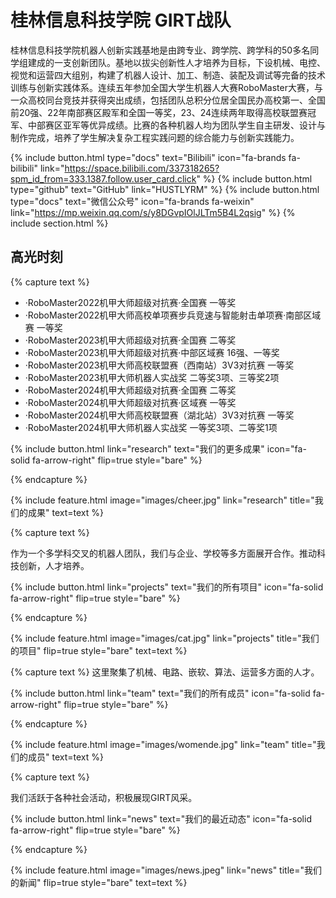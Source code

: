 ---
---

#  桂林信息科技学院 GIRT战队

桂林信息科技学院机器人创新实践基地是由跨专业、跨学院、跨学科的50多名同学组建成的一支创新团队。基地以拔尖创新性人才培养为目标，下设机械、电控、视觉和运营四大组别，构建了机器人设计、加工、制造、装配及调试等完备的技术训练与创新实践体系。连续五年参加全国大学生机器人大赛RoboMaster大赛，与一众高校同台竞技并获得突出成绩，包括团队总积分位居全国民办高校第一、全国前20强、22年南部赛区殿军和全国一等奖，23、24连续两年取得高校联盟赛冠军、中部赛区亚军等优异成绩。比赛的各种机器人均为团队学生自主研发、设计与制作完成，培养了学生解决复杂工程实践问题的综合能力与创新实践能力。

{%
  include button.html
  type="docs"
  text="Bilibili"
  icon="fa-brands fa-bilibili"
  link="https://space.bilibili.com/337318265?spm_id_from=333.1387.follow.user_card.click"
%}
{%
  include button.html
  type="github"
  text="GitHub"
  link="HUSTLYRM"
%}
{%
  include button.html
  type="docs"
  text="微信公众号"
  icon="fa-brands fa-weixin"
  link="https://mp.weixin.qq.com/s/y8DGvpIOlJLTm5B4L2qsig"
%}
{% include section.html %}

## 高光时刻

{% capture text %}

<ul>
  <li>·RoboMaster2022机甲大师超级对抗赛·全国赛 一等奖</li>
  <li>·RoboMaster2022机甲大师高校单项赛步兵竞速与智能射击单项赛·南部区域赛 一等奖</li>
  <li>·RoboMaster2023机甲大师超级对抗赛·全国赛 二等奖</li>
  <li>·RoboMaster2023机甲大师超级对抗赛·中部区域赛 16强、一等奖</li>
  <li>·RoboMaster2023机甲大师高校联盟赛（西南站）3V3对抗赛 一等奖</li>
  <li>·RoboMaster2023机甲大师机器人实战奖 二等奖3项、三等奖2项</li>
  <li>·RoboMaster2024机甲大师超级对抗赛·全国赛 二等奖</li>
  <li>·RoboMaster2024机甲大师超级对抗赛·区域赛 一等奖</li>
  <li>·RoboMaster2024机甲大师高校联盟赛（湖北站）3V3对抗赛 一等奖</li>
  <li>·RoboMaster2024机甲大师机器人实战奖 一等奖3项、二等奖1项</li>
</ul>
{%
  include button.html
  link="research"
  text="我们的更多成果"
  icon="fa-solid fa-arrow-right"
  flip=true
  style="bare"
%}

{% endcapture %}

{%
  include feature.html
  image="images/cheer.jpg"
  link="research"
  title="我们的成果"
  text=text
%}

{% capture text %}

作为一个多学科交叉的机器人团队，我们与企业、学校等多方面展开合作。推动科技创新，人才培养。

{%
  include button.html
  link="projects"
  text="我们的所有项目"
  icon="fa-solid fa-arrow-right"
  flip=true
  style="bare"
%}

{% endcapture %}

{%
  include feature.html
  image="images/cat.jpg"
  link="projects"
  title="我们的项目"
  flip=true
  style="bare"
  text=text
%}




{% capture text %}
这里聚集了机械、电路、嵌软、算法、运营多方面的人才。

{%
  include button.html
  link="team"
  text="我们的所有成员"
  icon="fa-solid fa-arrow-right"
  flip=true
  style="bare"
%}

{% endcapture %}

{%
  include feature.html
  image="images/womende.jpg"
  link="team"
  title="我们的成员"
  text=text
%}

{% capture text %}

我们活跃于各种社会活动，积极展现GIRT风采。

{%
  include button.html
  link="news"
  text="我们的最近动态"
  icon="fa-solid fa-arrow-right"
  flip=true
  style="bare"
%}

{% endcapture %}

{%
  include feature.html
  image="images/news.jpeg"
  link="news"
  title="我们的新闻"
  flip=true
  style="bare"
  text=text
%}
